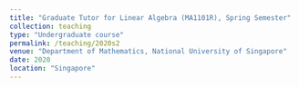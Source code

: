 ```yaml
---
title: "Graduate Tutor for Linear Algebra (MA1101R), Spring Semester"
collection: teaching
type: "Undergraduate course"
permalink: /teaching/2020s2
venue: "Department of Mathematics, National University of Singapore"
date: 2020
location: "Singapore"
---
```

